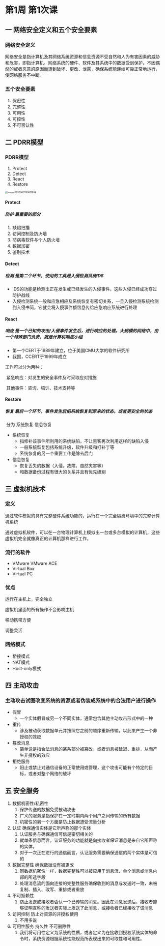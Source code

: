 # 第1周 第1次课

## 一 网络安全定义和五个安全要素

### 网络安全定义

网络安全是指计算机及其网络系统资源和信息资源不受自然和人为有害因素的威胁和危害，即指计算机、网络系统的硬件、软件及其系统中的数据受到保护，不因偶然的或者恶意的原因而遭到破坏、更改、泄露，确保系统能连续可靠正常地运行，使网络服务不中断。

### 五个安全要素

1. 保密性
2. 完整性
3. 可用性
4. 可控性
5. 不可否认性



## 二 PDRR模型

### PDRR模型

1. Protect
2. Detect
3. React
4. Restore

<img src="C:\Users\10316\Documents\GitHub\learn_doc_md\网络安全技术\第1周-第1次课.assets\image-20200601180631699.png" alt="image-20200601180631699" style="zoom: 50%;" />



#### Protect

##### 防护 最重要的部分

1. 缺陷扫描
2. 访问控制及防火墙
3. 防病毒软件与个人防火墙
4. 数据加密
5. 鉴别技术

#### Detect
##### 检测 是第二个环节，使用的工具是入侵检测系统IDS

* IDS的功能是检测出正在发生或已经发生的入侵事件。这些入侵已经成功穿过防护战线
* 入侵检测系统一般和应急相应及系统恢复有密切关系，一旦入侵检测系统检测到入侵书简，它就会将入侵事件额信息传给应急响应系统进行处理

#### React

##### 响应 是一个已知的攻击/入侵事件发生后，进行响应的处理。大规模的网络中，由一个特殊部门负责，就是计算机响应小组

* 第一个CERT于1989年建立，位于美国CMU大学的软件研究所
* 我国，CCERT于1999年成立

工作可以分为两种：

​	紧急响应：对发生的安全事件及时采取应对措施

​	其他事件：咨询、培训、技术支持等

#### Restore

##### 恢复 最后一个环节，事件发生后把系统恢复到原来的状态，或者更安全的状态

​	分为 系统恢复 信息恢复

* 系统恢复
  * 指修补该事件所利用的系统缺陷，不让黑客再次利用这样的缺陷入侵
  * 一般系统恢复包括系统升级，软件升级和打补丁等
  * 系统恢复的另一个重要工作是除去后门
* 信息恢复
  * 恢复丢失的数据（入侵，故障，自然灾害等）
  * 和数据备份过程有很大的关系并且有优先级别

## 三 虚拟机技术

### 定义

通过软件模拟的具有完整硬件系统功能的，运行在一个完全隔离环境中的完整计算机系统

通过虚拟机软件，可以在一台物理计算机上模拟出一台或多台模拟的计算机，这些虚拟机完全就像真正的计算机那样进行工作。

### 流行的软件

* VMware VMware ACE
* Virtual Box
* Virtual PC

### 优点

运行在主机上，完全独立

虚拟机里面的所有操作不会影响主机

移动携带方便

调整灵活

### 网络模式

* 桥接模式
* NAT模式
* Host-only模式



## 四 主动攻击

### 主动攻击试图改变系统的资源或者伪装成系统中的合法用户进行操作

* 假冒
  * 一个实体假冒成另一个不同实体，通常包含其他主动攻击形式中的一种
* 重传
  * 涉及被动获取数据单元并按照它之前的顺序重新传输，以此来产生一个非授权的效应
* 篡改消息
  * 简单说是指合法消息的某系部分被篡改，或者消息被延迟、重排，从而产生非授权的效应
* 拒绝服务
  * 阻止或禁止对通信设备的正常使用或管理，这个攻击可能有个特定的目标，或者对整个网络的破坏



## 五 安全服务

1. 数据机密性/私密性
   1. 保护传送的数据免受被动攻击
   2. 广义的服务是指保护在一定时期内两个用户之间传输的所有数据
   3. 机密性的另一个方面是防止数据遭受流量分析
2. 认证 确保通信实体是它所声称的那个实体
   1. 认证服务与确保通信可信是密切相关的
   2. 就单条信息而言，认证服务的功能就是向接收者保证消息是来自它所声称的实体。
   3. 对于一次正在进行的通信而言，认证服务需要确保通信的两个实体是可信的
3. 数据完整性 确保数据没有被更改
   1. 同数据机密性一样，数据完整性可以被应用于消息流、单个消息或消息内部的所选字段
   2. 处理消息流的面向连接的完整性服务确保收到的消息与发送时一致，未被复制、插入、改写、重排或者重放
4. 不可抵赖性
   1. 防止发送或接收者否认一个已传输的消息。因此在消息发送后，接收者能够证明宣称的发送者实际上发送了此消息，或接收者已经接收了该消息
5. 访问控制 防止对资源的非授权使用
   1. 不用多说
6. 可用性服务 持久性 不可删除性
   1. 我们将可用性定义为系统的性质，或者定义为在接收到授权系统实体的命令时，系统资源根据系统性能规范所表现出来的可取性和可用性。